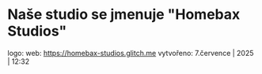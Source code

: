 # Naše studio se jmenuje "Homebax Studios"
logo:
web: https://homebax-studios.glitch.me
vytvořeno: 7.července | 2025 | 12:32
